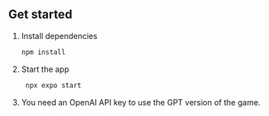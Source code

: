 
## Get started

1. Install dependencies

   ```bash
   npm install
   ```

2. Start the app

   ```bash
    npx expo start
   ```


3. You need an OpenAI API key to use the GPT version of the game.
